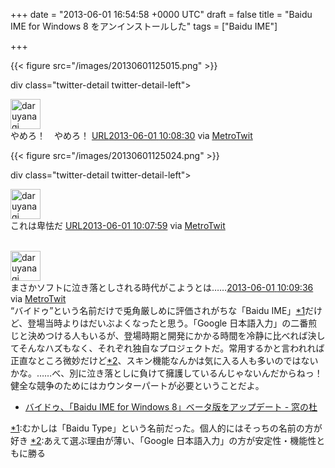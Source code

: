 
+++
date = "2013-06-01 16:54:58 +0000 UTC"
draft = false
title = "Baidu IME for Windows 8 をアンインストールした"
tags = ["Baidu IME"]

+++


{{< figure src="/images/20130601125015.png"  >}}

div class="twitter-detail twitter-detail-left"><div class="twitter-detail-user"><a class="twitter-user-screen-name" href="http://twitter.com/daruyanagi"><img src="http://a0.twimg.com/profile_images/3627871831/6edd3323ff7102a2463d910419a02e81_normal.png" alt="daruyanagi" height="48" width="48"/></a></div><div class="twitter-detail-tweet">      やめろ！　やめろ！ <a class="twitter-tweet-url" href="http://t.co/IQ4jRDCWPv" target="_top"><span>URL</span></a><a href="http://twitter.com/daruyanagi/status/340635937249841152" class="twitter-detail-info-permalink"><span class="twitter-detail-info-date">2013-06-01</span> <span class="twitter-detail-info-time">10:08:30</span></a> <span class="twitter-detail-info-source">via <a href="http://www.metrotwit.com/" rel="nofollow">MetroTwit</a></span></div></div>

{{< figure src="/images/20130601125024.png"  >}}

div class="twitter-detail twitter-detail-left"><div class="twitter-detail-user"><a class="twitter-user-screen-name" href="http://twitter.com/daruyanagi"><img src="http://a0.twimg.com/profile_images/3627871831/6edd3323ff7102a2463d910419a02e81_normal.png" alt="daruyanagi" height="48" width="48"/></a></div><div class="twitter-detail-tweet">      これは卑怯だ <a class="twitter-tweet-url" href="http://t.co/qEPqkizjmH" target="_top"><span>URL</span></a><a href="http://twitter.com/daruyanagi/status/340635805687107584" class="twitter-detail-info-permalink"><span class="twitter-detail-info-date">2013-06-01</span> <span class="twitter-detail-info-time">10:07:59</span></a> <span class="twitter-detail-info-source">via <a href="http://www.metrotwit.com/" rel="nofollow">MetroTwit</a></span></div></div><br/>
<div class="twitter-detail twitter-detail-left"><div class="twitter-detail-user"><a class="twitter-user-screen-name" href="http://twitter.com/daruyanagi"><img src="http://a0.twimg.com/profile_images/3627871831/6edd3323ff7102a2463d910419a02e81_normal.png" alt="daruyanagi" height="48" width="48"/></a></div><div class="twitter-detail-tweet">      まさかソフトに泣き落としされる時代がこようとは……<a href="http://twitter.com/daruyanagi/status/340636214258454528" class="twitter-detail-info-permalink"><span class="twitter-detail-info-date">2013-06-01</span> <span class="twitter-detail-info-time">10:09:36</span></a> <span class="twitter-detail-info-source">via <a href="http://www.metrotwit.com/" rel="nofollow">MetroTwit</a></span></div></div>“バイドゥ”という名前だけで兎角厳しめに評価されがちな「Baidu IME」<a href="#f1" name="fn1" title="むかしは「Baidu Type」という名前だった。個人的にはそっちの名前の方が好き">*1</a>だけど、登場当時よりはだいぶよくなったと思う。「Google 日本語入力」の二番煎じと決めつける人もいるが、登場時期と開発にかかる時間を冷静に比べれば決してそんなハズもなく、それぞれ独自なプロジェクトだ。常用するかと言われれば正直なところ微妙だけど<a href="#f2" name="fn2" title="あえて選ぶ理由が薄い、「Google 日本語入力」の方が安定性・機能性ともに勝る">*2</a>、スキン機能なんかは気に入る人も多いのではないかな。……べ、別に泣き落としに負けて擁護しているんじゃないんだからねっ！　健全な競争のためにはカウンターパートが必要ということだよ。

<ul>
<li><a href="http://www.forest.impress.co.jp/docs/news/20130524_600834.html">バイドゥ、「Baidu IME for Windows 8」ベータ版をアップデート - 窓の杜</a></li>
</ul><div class="footnote">
<a href="#fn1" name="f1" class="footnote-number">*1</a><span class="footnote-delimiter">:</span><span class="footnote-text">むかしは「Baidu Type」という名前だった。個人的にはそっちの名前の方が好き</span>
<a href="#fn2" name="f2" class="footnote-number">*2</a><span class="footnote-delimiter">:</span><span class="footnote-text">あえて選ぶ理由が薄い、「Google 日本語入力」の方が安定性・機能性ともに勝る</span>
</div>

